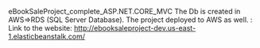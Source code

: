 eBookSaleProject_complete_ASP.NET.CORE_MVC
The Db is created in AWS=>RDS (SQL Server Database). The project deployed to AWS as well.
: Link to the website: http://ebooksaleproject-dev.us-east-1.elasticbeanstalk.com/
